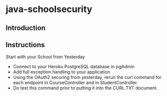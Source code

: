 # java-schoolsecurity

## Introduction

## Instructions

Start with your School from Yesterday

* Connect to your Heroku PostgreSQL database in pgAdmin
* Add full exception handling to your application
* Using the OAuth2 securing from yesterday, rerun the curl command for each endpoint in CourseController and in StudentController.
* Do test this command prior to putting it into the CURL.TXT document.

